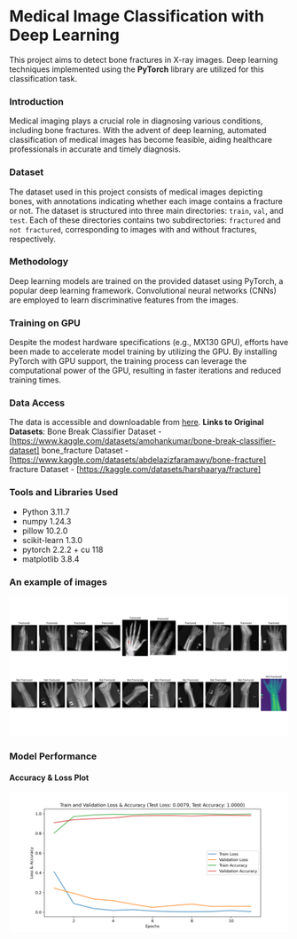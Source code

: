 # Medical Image Classification with Deep Learning
This project aims to detect bone fractures in X-ray images. Deep learning techniques implemented using the **PyTorch** library are utilized for this classification task.
### Introduction
Medical imaging plays a crucial role in diagnosing various conditions, including bone fractures. With the advent of deep learning, automated classification of medical images has become feasible, aiding healthcare professionals in accurate and timely diagnosis.
### Dataset
The dataset used in this project consists of medical images depicting bones, with annotations indicating whether each image contains a fracture or not. The dataset is structured into three main directories: `train`, `val`, and `test`. Each of these directories contains two subdirectories: `fractured` and `not fractured`, corresponding to images with and without fractures, respectively.
### Methodology
Deep learning models are trained on the provided dataset using PyTorch, a popular deep learning framework. Convolutional neural networks (CNNs) are employed to learn discriminative features from the images.
### Training on GPU
Despite the modest hardware specifications (e.g., MX130 GPU), efforts have been made to accelerate model training by utilizing the GPU. By installing PyTorch with GPU support, the training process can leverage the computational power of the GPU, resulting in faster iterations and reduced training times.
### Data Access
The data is accessible and downloadable from [here](https://www.kaggle.com/datasets/bmadushanirodrigo/fracture-multi-region-x-ray-data/data).
**Links to Original Datasets**:
Bone Break Classifier Dataset - [https://www.kaggle.com/datasets/amohankumar/bone-break-classifier-dataset]
bone_fracture Dataset - [https://www.kaggle.com/datasets/abdelazizfaramawy/bone-fracture]
fracture Dataset - [https://kaggle.com/datasets/harshaarya/fracture]

### Tools and Libraries Used
- Python 3.11.7
- numpy 1.24.3
- pillow 10.2.0
- scikit-learn 1.3.0
- pytorch 2.2.2 + cu 118
- matplotlib 3.8.4
### An example of images
![images](https://github.com/mohammadhosseinparsaei/Bone-Fracture-Multi-Region-X-ray-Data/blob/main/sample_images.png)
### Model Performance
#### Accuracy & Loss Plot
![Accuracy & Loss plot](https://github.com/mohammadhosseinparsaei/Bone-Fracture-Multi-Region-X-ray-Data/blob/main/train_val_loss_acc_plot.png)


